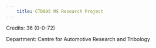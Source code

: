 ```yaml
---
    title: CTD895 MS Research Project
---
```

Credits: 36 (0-0-72)

Department: Centre for Automotive Research and Tribology

